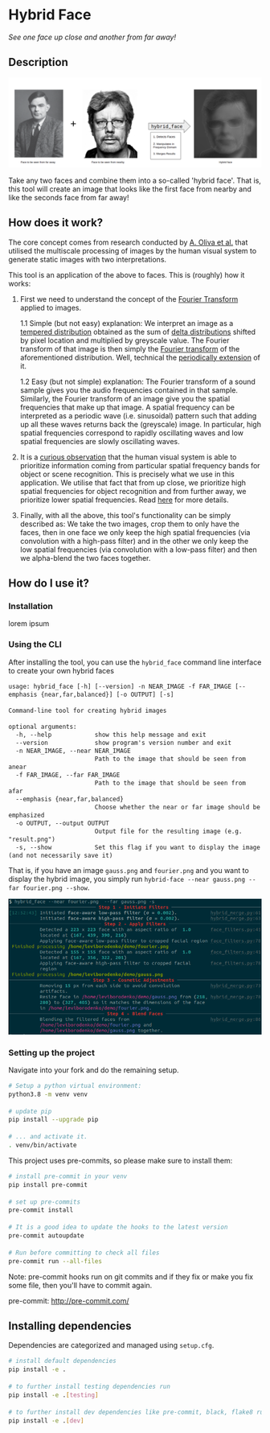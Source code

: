 # Hybrid Face

_See one face up close and another from far away!_

## Description
![banner](banner.png)

Take any two faces and combine them into a so-called 'hybrid face'. That is, this tool will create an image that looks like the first face from nearby and like the seconds face from far away!
## How does it work?

The core concept comes from research conducted by [A. Oliva et al.](https://stanford.edu/class/ee367/reading/OlivaTorralb_Hybrid_Siggraph06.pdf) that utilised the multiscale processing of images by the human visual system to generate static images with two interpretations.

This tool is an application of the above to faces. This is (roughly) how it works:

1. First we need to understand the concept of the [Fourier Transform](https://www.academia.edu/download/44001876/34957138.pdf) applied to images.

    1.1 Simple (but not easy) explanation: We interpret an image as a [tempered distribution](https://en.wikipedia.org/wiki/Distribution_(mathematics)#Tempered_distributions_and_Fourier_transform) obtained as the sum of [delta distributions](https://en.wikipedia.org/wiki/Dirac_delta_function) shifted by pixel location and multiplied by greyscale value. The Fourier transform of that image is then simply the [Fourier transform](https://en.wikipedia.org/wiki/Fourier_transform) of the aforementioned distribution. Well, technical the [periodically extension](https://www.math.ubc.ca/~feldman/m267/fsExt.pdf) of it.

    1.2 Easy (but not simple) explanation: The Fourier transform of a sound sample gives you the audio frequencies contained in that sample. Similarly, the Fourier transform of an image give you the spatial frequencies that make up that image. A spatial frequency can be interpreted as a periodic wave (i.e. sinusoidal) pattern such that adding up all these waves returns back the (greyscale) image. In particular, high spatial frequencies correspond to rapidly oscillating waves and low spatial frequencies are slowly oscillating waves.

2. It is a [curious observation](https://www.sciencedirect.com/science/article/abs/pii/S0010028597906678) that the human visual system is able to prioritize information coming from particular spatial frequency bands for object or scene recognition. This is precisely what we use in this application. We utilise that fact that from up close, we prioritize high spatial frequencies for object recognition and from further away, we prioritize lower spatial frequencies. Read [here](https://stanford.edu/class/ee367/reading/OlivaTorralb_Hybrid_Siggraph06.pdf) for more details.

3. Finally, with all the above, this tool's functionality can be simply described as: We take the two images, crop them to only have the faces, then in one face we only keep the high spatial frequencies (via convolution with a high-pass filter) and in the other we only keep the low spatial frequencies (via convolution with a low-pass filter) and then we alpha-blend the two faces together.

## How do I use it?

### Installation

lorem ipsum

### Using the CLI

After installing the tool, you can use the `hybrid_face` command line interface to create your own hybrid faces

```
usage: hybrid_face [-h] [--version] -n NEAR_IMAGE -f FAR_IMAGE [--emphasis {near,far,balanced}] [-o OUTPUT] [-s]

Command-line tool for creating hybrid images

optional arguments:
  -h, --help            show this help message and exit
  --version             show program's version number and exit
  -n NEAR_IMAGE, --near NEAR_IMAGE
                        Path to the image that should be seen from anear
  -f FAR_IMAGE, --far FAR_IMAGE
                        Path to the image that should be seen from afar
  --emphasis {near,far,balanced}
                        Choose whether the near or far image should be emphasized
  -o OUTPUT, --output OUTPUT
                        Output file for the resulting image (e.g. "result.png")
  -s, --show            Set this flag if you want to display the image (and not necessarily save it)

```

That is, if you have an image `gauss.png` and `fourier.png` and you want to display the hybrid image, you simply run `hybrid-face --near gauss.png --far fourier.png --show`.

![cli-demo](cli-demo.png)

### Setting up the project

Navigate into your fork and do the remaining setup.

```bash
# Setup a python virtual environment:
python3.8 -m venv venv

# update pip
pip install --upgrade pip

# ... and activate it.
. venv/bin/activate
```

This project uses pre-commits, so please make sure to install them:

```bash
# install pre-commit in your venv
pip install pre-commit

# set up pre-commits
pre-commit install

# It is a good idea to update the hooks to the latest version
pre-commit autoupdate

# Run before committing to check all files
pre-commit run --all-files
```

Note: pre-commit hooks run on git commits and if they fix or make you fix some file, then you'll have to commit again.

pre-commit: <http://pre-commit.com/>

## Installing dependencies

Dependencies are categorized and managed using `setup.cfg`.

```bash
# install default dependencies
pip install -e .

# to further install testing dependencies run
pip install -e .[testing]

# to further install dev dependencies like pre-commit, black, flake8 run
pip install -e .[dev]
```
